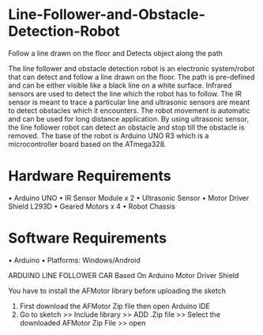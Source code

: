 # Line-Follower-and-Obstacle-Detection-Robot
Follow a line drawn on the floor and Detects object along the path

The line follower and obstacle detection robot is an electronic system/robot that can detect and
follow a line drawn on the floor. The path is pre-defined and can be either visible like a black line
on a white surface. Infrared sensors are used to detect the line which the robot has to follow. The IR
sensor is meant to trace a particular line and ultrasonic sensors are meant to detect obstacles which
it encounters. The robot movement is automatic and can be used for long distance application. By
using ultrasonic sensor, the line follower robot can detect an obstacle and stop till the obstacle is
removed. The base of the robot is Arduino UNO R3 which is a microcontroller board based on the
ATmega328.

# Hardware Requirements

• Arduino UNO
• IR Sensor Module x 2
• Ultrasonic Sensor
• Motor Driver Shield L293D
• Geared Motors x 4
• Robot Chassis

# Software Requirements

• Arduino
• Platforms: Windows/Android

ARDUINO LINE FOLLOWER CAR Based On Arduino Motor Driver Shield

You have to install the AFMotor library before uploading the sketch

1. First download the AFMotor Zip file then open Arduino IDE 
2. Go to sketch >> Include library >> ADD .Zip file >> Select the downloaded AFMotor Zip File >> open

